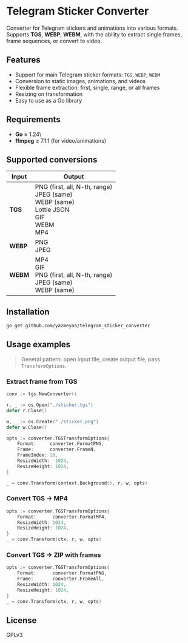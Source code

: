 # Telegram Sticker Converter

Converter for Telegram stickers and animations into various formats.\
Supports **TGS**, **WEBP**, **WEBM**, with the ability to extract single
frames, frame sequences, or convert to video.

## Features

-   Support for main Telegram sticker formats: `TGS`, `WEBP`, `WEBM`
-   Conversion to static images, animations, and videos
-   Flexible frame extraction: first, single, range, or all frames
-   Resizing on transformation
-   Easy to use as a Go library

## Requirements

-   **Go** ≥ 1.24\
-   **ffmpeg** ≥ 7.1.1 (for video/animations)

## Supported conversions

| Input    | Output                                                                                                       |
| -------- | ------------------------------------------------------------------------------------------------------------ |
| **TGS**  | PNG (first, all, N-th, range) <br> JPEG (same) <br> WEBP (same) <br> Lottie JSON <br> GIF <br> WEBM <br> MP4 |
| **WEBP** | PNG <br> JPEG                                                                                                |
| **WEBM** | MP4 <br> GIF <br> PNG (first, all, N-th, range) <br> JPEG (same) <br> WEBP (same)                            |

## Installation

``` bash
go get github.com/yazmeyaa/telegram_sticker_converter
```

## Usage examples

> General pattern: open input file, create output file, pass
> `TransformOptions`.

### Extract frame from TGS

``` go
conv := tgs.NewConverter()

r, _ := os.Open("./sticker.tgs")
defer r.Close()

w, _ := os.Create("./sticker.png")
defer w.Close()

opts := converter.TGSTransformOptions{
    Format:     converter.FormatPNG,
    Frame:      converter.FrameN,
    FrameIndex: 10,
    ResizeWidth:  1024,
    ResizeHeight: 1024,
}

_ = conv.Transform(context.Background(), r, w, opts)
```

### Convert TGS → MP4

``` go
opts := converter.TGSTransformOptions{
    Format:      converter.FormatMP4,
    ResizeWidth: 1024,
    ResizeHeight: 1024,
}
_ = conv.Transform(ctx, r, w, opts)
```

### Convert TGS → ZIP with frames

``` go
opts := converter.TGSTransformOptions{
    Format:      converter.FormatPNG,
    Frame:       converter.FrameAll,
    ResizeWidth: 1024,
    ResizeHeight: 1024,
}
_ = conv.Transform(ctx, r, w, opts)
```

## License

GPLv3